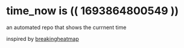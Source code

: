# time_now is (( 1693864800549 ))

an automated repo that shows the currnent time

inspired by [breakingheatmap](https://github.com/breakingheatmap/breakingheatmap)